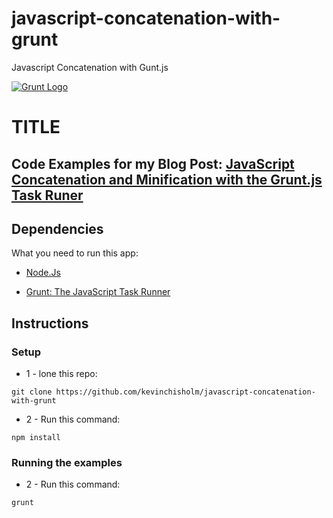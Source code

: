 # javascript-concatenation-with-grunt
Javascript Concatenation with Gunt.js


[![Grunt Logo](https://sub1.kevinchisholm.com/blog/images/grunt-logo.png)](http://blog.kevinchisholm.com/javascript/node-js/javascript-concatenation-and-minification-with-the-grunt-js-task-runer/)

# TITLE

## Code Examples for my Blog Post: [JavaScript Concatenation and Minification with the Grunt.js Task Runer](https://blog.kevinchisholm.com/javascript/node-js/javascript-concatenation-and-minification-with-the-grunt-js-task-runer/)

## Dependencies

What you need to run this app:

* [Node.Js](https://nodejs.org)

* [Grunt: The JavaScript Task Runner](http://gruntjs.com)

## Instructions

### Setup

* 1 - lone this repo: 

````
git clone https://github.com/kevinchisholm/javascript-concatenation-with-grunt
````

* 2 - Run this command:

````
npm install
````

### Running the examples

* 2 - Run this command:

````
grunt
````